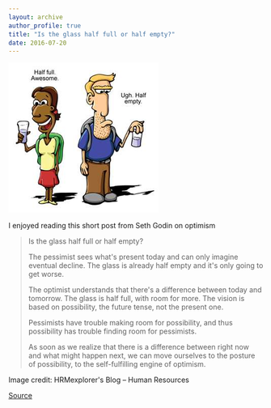 ```yaml
---
layout: archive
author_profile: true
title: "Is the glass half full or half empty?"
date: 2016-07-20
---
```

<img src="/images/posts/2016/07/is-the-glass-half-full-or-half-empty.jpg" alt="Is the glass half full or half empty?" />

I enjoyed reading this short post from Seth Godin on optimism

<blockquote>
<p>Is the glass half full or half empty?</p>

<p>The pessimist sees what's present today and can only imagine eventual decline. The glass is already half empty and it's only going to get worse.</p>

<p>The optimist understands that there's a difference between today and tomorrow. The glass is half full, with room for more. The vision is based on possibility, the future tense, not the present one.</p>

<p>Pessimists have trouble making room for possibility, and thus possibility has trouble finding room for pessimists.</p>

<p>As soon as we realize that there is a difference between right now and what might happen next, we can move ourselves to the posture of possibility, to the self-fulfilling engine of optimism.</p>

</blockquote>


Image credit: HRMexplorer's Blog – Human Resources

[Source](http://sethgodin.typepad.com/seths_blog/2016/05/the-possibility-of-optimism-the-optimism-of-possibility.html)